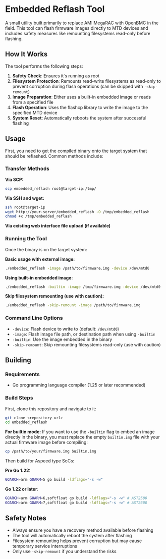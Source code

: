 # Embedded Reflash Tool

A small utility built primarily to replace AMI MegaRAC with OpenBMC in the field. This tool can flash firmware images directly to MTD devices and includes safety measures like remounting filesystems read-only before flashing.

## How It Works

The tool performs the following steps:

1. **Safety Check**: Ensures it's running as root
2. **Filesystem Protection**: Remounts read-write filesystems as read-only to prevent corruption during flash operations (can be skipped with `-skip-remount`)
3. **Image Preparation**: Either uses a built-in embedded image or reads from a specified file
4. **Flash Operation**: Uses the flashcp library to write the image to the specified MTD device
5. **System Reset**: Automatically reboots the system after successful flashing

## Usage

First, you need to get the compiled binary onto the target system that should be reflashed. Common methods include:

### Transfer Methods

**Via SCP:**
```bash
scp embedded_reflash root@target-ip:/tmp/
```

**Via SSH and wget:**
```bash
ssh root@target-ip
wget http://your-server/embedded_reflash -O /tmp/embedded_reflash
chmod +x /tmp/embedded_reflash
```

**Via existing web interface file upload (if available)**

### Running the Tool

Once the binary is on the target system:

**Basic usage with external image:**
```bash
./embedded_reflash -image /path/to/firmware.img -device /dev/mtd0
```

**Using built-in embedded image:**
```bash
./embedded_reflash -builtin -image /tmp/firmware.img -device /dev/mtd0
```

**Skip filesystem remounting (use with caution):**
```bash
./embedded_reflash -skip-remount -image /path/to/firmware.img
```

### Command Line Options

- `-device`: Flash device to write to (default: `/dev/mtd0`)
- `-image`: Flash image file path, or destination path when using `-builtin`
- `-builtin`: Use the image embedded in the binary
- `-skip-remount`: Skip remounting filesystems read-only (use with caution)

## Building

### Requirements

- Go programming language compiler (1.25 or later recommended)

### Build Steps

First, clone this repository and navigate to it:

```bash
git clone <repository-url>
cd embedded_reflash
```

**For builtin mode:** If you want to use the `-builtin` flag to embed an image directly in the binary, you must replace the empty `builtin.img` file with your actual firmware image before compiling:

```bash
cp /path/to/your/firmware.img builtin.img
```

Then build for Aspeed type SoCs:

**Pre Go 1.22:**

```bash
GOARCH=arm GOARM=5 go build -ldflags="-s -w"
```

**Go 1.22 or later:**

```bash
GOARCH=arm GOARM=6,softfloat go build -ldflags="-s -w" # AST2500
GOARCH=arm GOARM=7,softfloat go build -ldflags="-s -w" # AST2600
```

## Safety Notes

- Always ensure you have a recovery method available before flashing
- The tool will automatically reboot the system after flashing
- Filesystem remounting helps prevent corruption but may cause temporary service interruptions
- Only use `-skip-remount` if you understand the risks
